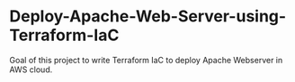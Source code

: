 # Deploy-Apache-Web-Server-using-Terraform-IaC
Goal of this project to write Terraform IaC to deploy Apache Webserver in AWS cloud.
